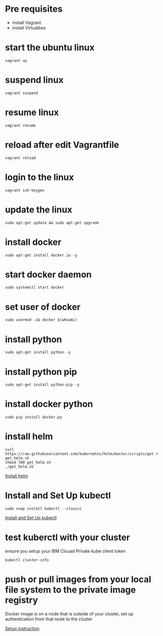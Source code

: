 # Pre requisites
- install Vagrant
- install Virtualbox

# start the ubuntu linux
```
vagrant up
```

# suspend linux
```
vagrant suspend
```

# resume linux
```
vagrant resume
```

# reload after edit Vagrantfile
```
vagrant reload
```

# login to the linux
```
vagrant ssh-keygen
```
# update the linux
```
sudo apt-get update && sudo apt-get upgrade
```

# install docker
```
sudo apt-get install docker.io -y
```

# start docker daemon
```
sudo systemctl start docker
```

# set user of docker
```
sudo usermod -aG docker $(whoami)
```

# install python
```
sudo apt-get install python -y
```

# install python pip
```
sudo apt-get install python-pip -y
```

# install docker python
```
sudo pip install docker-py
```

# install helm
```
curl https://raw.githubusercontent.com/kubernetes/helm/master/scripts/get > get_helm.sh
chmod 700 get_helm.sh
./get_helm.sh
```

[Install helm](https://github.com/kubernetes/helm/blob/master/docs/install.md)

# Install and Set Up kubectl
```
sudo snap install kubectl --classic
```

[Install and Set Up kubectl](https://kubernetes.io/docs/tasks/tools/install-kubectl/)

# test kuberctl with your cluster
ensure you setup your IBM Clouad Private kube client token

```
kubectl cluster-info
```

# push or pull images from your local file system to the private image registry
Docker image is on a node that is outside of your cluster, set up authentication from that node to the cluster

[Setup instruction](https://www.ibm.com/support/knowledgecenter/en/SSBS6K_1.2.0/manage_images/using_docker_cli.html)
